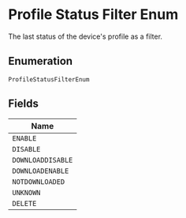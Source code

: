 
# Profile Status Filter Enum

The last status of the device's profile as a filter.

## Enumeration

`ProfileStatusFilterEnum`

## Fields

| Name |
|  --- |
| `ENABLE` |
| `DISABLE` |
| `DOWNLOADDISABLE` |
| `DOWNLOADENABLE` |
| `NOTDOWNLOADED` |
| `UNKNOWN` |
| `DELETE` |

